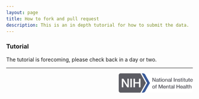 ```yaml
---
layout: page
title: How to fork and pull request
description: This is an in depth tutorial for how to submit the data.
---
```


### Tutorial

The tutorial is forecoming, please check back in a day or two.

---
<p align="right">
    <img src="../images/NIH_NIMH_Master_Logo_2Color.png" alt="Workflow" width="200"/>
</p>